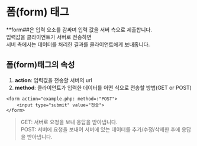 # 폼(form) 태그
**form##은 입력 요소를 감싸며 입력 값을 서버 측으로 제출합니다.<br>
입력값을 클라이언트가 서버로 전송하면<br>
서버 측에서는 데이터를 처리한 결과를 클라이언트에게 보내줍니다.<br>

## 폼(form)태그의 속성
1. **action**: 입력값을 전송할 서버의 url<br>
2. **method**: 클라이언트가 입력한 데이터를 어떤 식으로 전송할 방법(GET or POST)
```
<form action="example.php: method=:"POST">
    <input type="submit" value="전송">
</form>

```
> GET: 서버로 요청을 보내 응답을 받아냅니다. <br>
> POST: 서버에 요청을 보내어 서버에 있는 데이터를 추가/수정/삭제한 후에 응답을 받아냅니다.